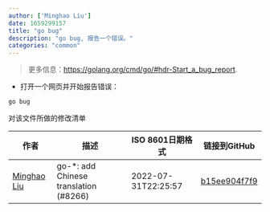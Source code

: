 ```yaml
---
author: ['Minghao Liu']
date: 1659299157
title: "go bug"
description: "go bug, 报告一个错误。"
categories: "common"
---
```

> 更多信息：<https://golang.org/cmd/go/#hdr-Start_a_bug_report>.

- 打开一个网页并开始报告错误：

```bash
go bug
```
对该文件所做的修改清单


作者 | 描述 | ISO 8601日期格式 | 链接到GitHub
------|-----|-----|-----
[Minghao Liu](mailto:HugueLiu@users.noreply.github.com) | go-*: add Chinese translation (#8266) | 2022-07-31T22:25:57 | [b15ee904f7f9](https://github.com/tldr-pages/tldr/commit/b15ee904f7f9939ce0b460fa2d30962540799fec)


